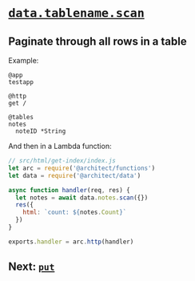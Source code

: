# <a id=data.scan href=#data.scan>`data.tablename.scan`</a>

## Paginate through all rows in a table

Example:

```arc
@app
testapp

@http
get /

@tables
notes
  noteID *String

```

And then in a Lambda function:

```javascript
// src/html/get-index/index.js
let arc = require('@architect/functions')
let data = require('@architect/data')

async function handler(req, res) {
  let notes = await data.notes.scan({})
  res({
    html: `count: ${notes.Count}`
  })
}

exports.handler = arc.http(handler)
```

## Next: [`put`](/reference/data-put)

